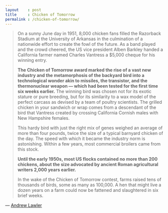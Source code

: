 ```yaml
---
layout    : post
title     : Chicken of Tomorrow
permalink : /chicken-of-tomorrow/
---
```


> On a sunny June day in 1951, 8,000 chicken fans filled the Razorback Stadium
> at the University of Arkansas in the culmination of a nationwide effort to
> create the fowl of the future. As a band played and the crowd cheered, the US
> vice president Alben Barkley handed a California farmer named Charles
> Vantress a $5,000 cheque for his winning entry.
> 
> **The Chicken of Tomorrow award marked the rise of a vast new industry and the
> metamorphosis of the backyard bird into a technological wonder akin to
> missiles, the transistor, and the thermonuclear weapon — which had been
> tested for the first time six weeks earlier.** The winning bird was chosen not
> for its exotic stature or pure breeding, but for its similarity to a wax
> model of the perfect carcass as devised by a team of poultry scientists. The
> grilled chicken in your sandwich or wrap comes from a descendant of the bird
> that Vantress created by crossing California Cornish males with New Hampshire
> females.
> 
> This hardy bird with just the right mix of genes weighed an average of more
> than four pounds, twice the size of a typical barnyard chicken of the day.
> The speed with which it became the industry norm is astonishing. Within a few
> years, most commercial broilers came from this stock.
> 
> **Until the early 1950s, most US flocks contained no more than 200 chickens,
> about the size advocated by ancient Roman agricultural writers 2,000 years
> earlier.**
> 
> In the wake of the Chicken of Tomorrow contest, farms raised tens of
> thousands of birds, some as many as 100,000. A hen that might live a dozen
> years on a farm could now be fattened and slaughtered in six brief weeks.

&mdash; [Andrew Lawler][aeon]

[aeon]: https://aeon.co/essays/how-the-backyard-bird-became-a-wonder-of-science-and-commerce
